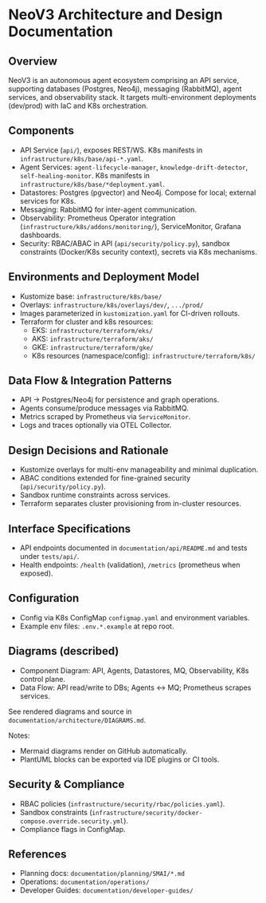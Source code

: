 # NeoV3 Architecture and Design Documentation

## Overview
NeoV3 is an autonomous agent ecosystem comprising an API service, supporting databases (Postgres, Neo4j), messaging (RabbitMQ), agent services, and observability stack. It targets multi-environment deployments (dev/prod) with IaC and K8s orchestration.

## Components
- API Service (`api/`), exposes REST/WS. K8s manifests in `infrastructure/k8s/base/api-*.yaml`.
- Agent Services: `agent-lifecycle-manager`, `knowledge-drift-detector`, `self-healing-monitor`. K8s manifests in `infrastructure/k8s/base/*deployment.yaml`.
- Datastores: Postgres (pgvector) and Neo4j. Compose for local; external services for K8s.
- Messaging: RabbitMQ for inter-agent communication.
- Observability: Prometheus Operator integration (`infrastructure/k8s/addons/monitoring/`), ServiceMonitor, Grafana dashboards.
- Security: RBAC/ABAC in API (`api/security/policy.py`), sandbox constraints (Docker/K8s security context), secrets via K8s mechanisms.

## Environments and Deployment Model
- Kustomize base: `infrastructure/k8s/base/`
- Overlays: `infrastructure/k8s/overlays/dev/`, `.../prod/`
- Images parameterized in `kustomization.yaml` for CI-driven rollouts.
- Terraform for cluster and k8s resources:
  - EKS: `infrastructure/terraform/eks/`
  - AKS: `infrastructure/terraform/aks/`
  - GKE: `infrastructure/terraform/gke/`
  - K8s resources (namespace/config): `infrastructure/terraform/k8s/`

## Data Flow & Integration Patterns
- API -> Postgres/Neo4j for persistence and graph operations.
- Agents consume/produce messages via RabbitMQ.
- Metrics scraped by Prometheus via `ServiceMonitor`.
- Logs and traces optionally via OTEL Collector.

## Design Decisions and Rationale
- Kustomize overlays for multi-env manageability and minimal duplication.
- ABAC conditions extended for fine-grained security (`api/security/policy.py`).
- Sandbox runtime constraints across services.
- Terraform separates cluster provisioning from in-cluster resources.

## Interface Specifications
- API endpoints documented in `documentation/api/README.md` and tests under `tests/api/`.
- Health endpoints: `/health` (validation), `/metrics` (prometheus when exposed).

## Configuration
- Config via K8s ConfigMap `configmap.yaml` and environment variables.
- Example env files: `.env.*.example` at repo root.

## Diagrams (described)
- Component Diagram: API, Agents, Datastores, MQ, Observability, K8s control plane.
- Data Flow: API read/write to DBs; Agents <-> MQ; Prometheus scrapes services.

See rendered diagrams and source in `documentation/architecture/DIAGRAMS.md`.

Notes:
- Mermaid diagrams render on GitHub automatically.
- PlantUML blocks can be exported via IDE plugins or CI tools.

## Security & Compliance
- RBAC policies (`infrastructure/security/rbac/policies.yaml`).
- Sandbox constraints (`infrastructure/security/docker-compose.override.security.yml`).
- Compliance flags in ConfigMap.

## References
- Planning docs: `documentation/planning/SMAI/*.md`
- Operations: `documentation/operations/`
- Developer Guides: `documentation/developer-guides/`
